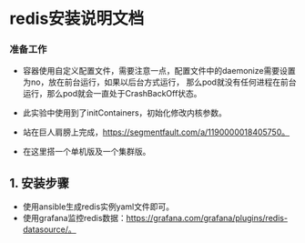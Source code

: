 # redis安装说明文档

### 准备工作
- 容器使用自定义配置文件，需要注意一点，配置文件中的daemonize需要设置为no，放在前台运行，如果以后台方式运行，
那么pod就没有任何进程在前台运行，那么pod就会一直处于CrashBackOff状态。

- 此实验中使用到了initContainers，初始化修改内核参数。

- 站在巨人肩膀上完成，https://segmentfault.com/a/1190000018405750。

- 在这里搭一个单机版及一个集群版。

## 1. 安装步骤
- 使用ansible生成redis实例yaml文件即可。
- 使用grafana监控redis数据：https://grafana.com/grafana/plugins/redis-datasource/。